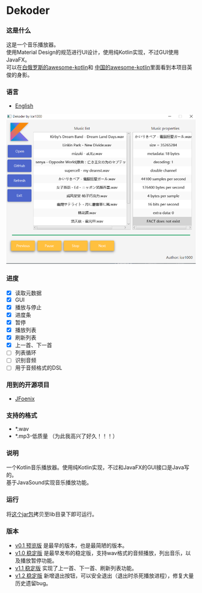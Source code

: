 # Dekoder

### 这是什么
这是一个音乐播放器。<br/>
使用Material Design的规范进行UI设计，使用纯Kotlin实现，不过GUI使用JavaFX。<br/>
可以在[白俄罗斯的awesome-kotlin](https://github.com/KotlinBy/awesome-kotlin)和
[中国的awesome-kotlin](https://github.com/KotlinCN/awesome-kotlin)里面看到本项目英俊的身影。

### 语言
+ [English](./README.md)

![0](./art/04.PNG)

### 进度
+ [X] 读取元数据
+ [X] GUI
+ [X] 播放与停止
+ [X] 进度条
+ [X] 暂停
+ [X] 播放列表
+ [X] 刷新列表
+ [X] 上一首、下一首
+ [ ] 列表循环
+ [ ] 识别音频
+ [ ] 用于音频格式的DSL

### 用到的开源项目
+ [JFoenix](https://github.com/jfoenixadmin/JFoenix)

### 支持的格式
+ *.wav
+ *.mp3-低质量 （为此我高兴了好久！！！）

### 说明
一个Kotlin音乐播放器。使用纯Kotlin实现，不过和JavaFX的GUI接口是Java写的。<br/>
基于JavaSound实现音乐播放功能。<br/>

### 运行
将[这个jar包](out/artifacts/dekoder/dekoder.jar)拷贝至lib目录下即可运行。

### 版本
+ [v0.1 预览版](https://github.com/ice1000/Dekoder/releases/tag/v0.1)
是最早的版本，也是最简陋的版本。
+ [v1.0 稳定版](https://github.com/ice1000/Dekoder/releases/tag/v1.0)
是最早发布的稳定版，支持wav格式的音频播放，列出音乐，以及播放暂停功能。
+ [v1.1 稳定版](https://github.com/ice1000/Dekoder/releases/tag/v1.1)
实现了上一首、下一首、刷新列表功能。
+ [v1.2 稳定版](https://github.com/ice1000/Dekoder/releases/tag/v1.2)
新增退出按钮，可以安全退出（退出时杀死播放进程），修复大量历史遗留bug。